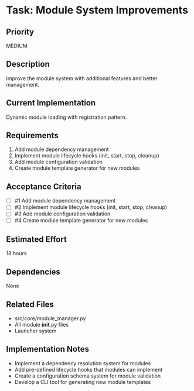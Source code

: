 # Task: Module System Improvements

## Priority
MEDIUM

## Description
Improve the module system with additional features and better management.

## Current Implementation
Dynamic module loading with registration pattern.

## Requirements
1. Add module dependency management
2. Implement module lifecycle hooks (init, start, stop, cleanup)
3. Add module configuration validation
4. Create module template generator for new modules

## Acceptance Criteria
<!-- AC:BEGIN -->
- [ ] #1 Add module dependency management
- [ ] #2 Implement module lifecycle hooks (init, start, stop, cleanup)
- [ ] #3 Add module configuration validation
- [ ] #4 Create module template generator for new modules
<!-- AC:END -->

## Estimated Effort
18 hours

## Dependencies
None

## Related Files
- src/core/module_manager.py
- All module __init__.py files
- Launcher system

## Implementation Notes
- Implement a dependency resolution system for modules
- Add pre-defined lifecycle hooks that modules can implement
- Create a configuration schema system for module validation
- Develop a CLI tool for generating new module templates